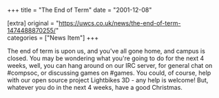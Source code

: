 +++
title = "The End of Term"
date = "2001-12-08"

[extra]
original = "https://uwcs.co.uk/news/the-end-of-term-1474488870255/"    
categories = ["News Item"]
+++

The end of term is upon us, and you've all gone home, and campus is closed. You may be wondering what you're going to do for the next 4 weeks, well, you can hang around on our IRC server, for general chat on \#compsoc, or discussing games on \#games. You could, of course, help with our open source project Lightbikes 3D - any help is welcome\! But, whatever you do in the next 4 weeks, have a good Christmas.

